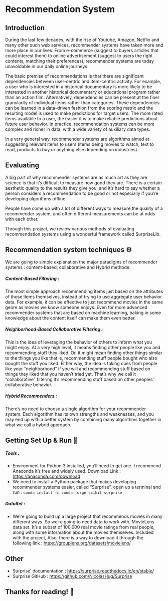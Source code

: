 # Recommendation System

## Introduction
During the last few decades, with the rise of Youtube, Amazon, Netflix and many other such web services, recommender systems have taken more and more place in our lives. From e-commerce (suggest to buyers articles that could interest them) to online advertisement (suggest to users the right contents, matching their preferences), recommender systems are today unavoidable in our daily online journeys.

The basic premise of recommendations is that there are significant dependencies between user-centric and item-centric activity. For example, a user who is interested in a historical documentary is more likely to be interested in another historical documentary or educational program rather than an action film. Alternatively, dependencies can be present at the finer granularity of individual items rather than categories. These dependencies can be learned in a data-driven fashion from the scoring matrix and the resulting model is used to make predictions for target users. The more rated items available to a user, the easier it is to make reliable predictions about future user behavior. In practice, recommendation systems can be more complex and richer in data, with a wide variety of auxiliary data types.

In a very general way, recommender systems are algorithms aimed at suggesting relevant items to users (items being movies to watch, text to read, products to buy or anything else depending on industries).

## Evaluating
A big part of why recommender systems are as much art as they are science is that it’s difficult to measure how good they are. There is a certain aesthetic quality to the results they give you, and it’s hard to say whether a person considers a recommendation to be good or not especially if you’re developing algorithms offline.

People have come up with a lot of different ways to measure the quality of a recommender system, and often different measurements can be at odds with each other. 

Through this project, we review various methods of evaluating recommendation systems using a wonderful framework called SurpriseLib.

## Recommendation system techniques ⚙️
We are going to simple explanation the major paradigms of recommender systems : content-based, collaborative and Hybrid methode.

##### Content-Based Filtering :
The most simple approach recommending items just based on the attributes of those items themselves, instead of trying to use aggregate user behavior data. For example, it can be effective to just recommend movies in the same genre as movies we know someone enjoys. Even for more advanced recommender systems that are based on machine learning, baking in some knowledge about the content itself can make them even better.

##### Neighborhood-Based Collaborative Filtering :
This is the idea of leveraging the behavior of others to inform what you might enjoy. At a very high level, it means finding other people like you and recommending stuff they liked. Or, it might mean finding other things similar to the things you like that is, recommending stuff people bought who also bought the stuff you liked. Either way, the idea is taking cues from people like your “neighborhood” if you will and recommending stuff based on things they liked that you haven’t tried yet. That’s why we call it “collaborative” filtering it’s recommending stuff based on other peoples’ collaborative behavior.

##### Hybrid Recommenders :
There’s no need to choose a single algorithm for your recommender system. Each algorithm has its own strengths and weaknesses, and you may end up with a better system by combining many algorithms together in what we call a hybrid approach.

## Getting Set Up & Run 🚀

##### Tools :
- Environment for Python 3 installed, you’ll need to get one. I recommend Anaconda  it’s free and widely used.  Download Link : https://anaconda.com/download
- We need to install a Python package that makes developing recommender systems easier, called “Surprise”. open up a terminal and run : 
``` conda install –c conda-forge scikit-surprise ```

##### DataSet :
- We’re going to build up a large project that recommends movies in many different ways. So we’re going to need data to work with.
MovieLens data set. It’s a subset of 100,000 real movie ratings from real people, along with some information about the movies themselves. Included with the project, Also, there is a way to download it through the following link : https://grouplens.org/datasets/movielens/

## Other
- Surprise’ documentation : https://surprise.readthedocs.io/en/stable/
- Surprise GitHub : https://github.com/NicolasHug/Surprise

## Thanks for reading! 🙏 
